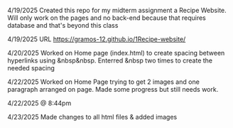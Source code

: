 4/19/2025 Created this repo for my midterm assignment a Recipe Website. Will only work on the pages and no back-end because that requires database and that's beyond this class

4/19/2025 URL https://gramos-12.github.io/1Recipe-website/

4/20/2025 Worked on Home page (index.html) to create spacing between hyperlinks using &nbsp&nbsp. Enterred &nbsp two times to create the needed spacing

4/22/2025 Worked on Home Page trying to get 2 images and one paragraph arranged on page. Made some progress but still needs work.

4/22/2025 @ 8:44pm

4/23/2025 Made changes to all html files & added images